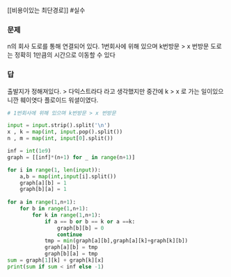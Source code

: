 [[비용이있는 최단경로]]
#실수 
### 문제
n의 회사 도로를 통해 연결되어 있다.
1번회사에 위해 있으며 k번방문 > x 번방문 
도로는 정확히 1만큼의 시간으로 이동할 수 있다
### 답
출발지가 정해져있다. > 다익스트라다
라고 생각했지만 중간에 k > x 로 가는 일이있으니깐 훼이엿다 플로이드 워셜이였다.
```python
# 1번회사에 위해 있으며 k번방문 > x 번방문 

input = input.strip().split('\n')
x , k = map(int, input.pop().split())
n , m = map(int, input[0].split())

inf = int(1e9)
graph = [[inf]*(n+1) for _ in range(n+1)]

for i in range(1, len(input)):
    a,b = map(int,input[i].split())
    graph[a][b] = 1
    graph[b][a] = 1
    
for a in range(1,n+1):
    for b in range(1,n+1):
        for k in range(1,n+1):
            if a == b or b == k or a ==k:
                graph[b][b] = 0
                continue
            tmp = min(graph[a][b],graph[a][k]+graph[k][b])
            graph[a][b] = tmp
            graph[b][a] = tmp
sum = graph[1][k] + graph[k][x]
print(sum if sum < inf else -1)
```